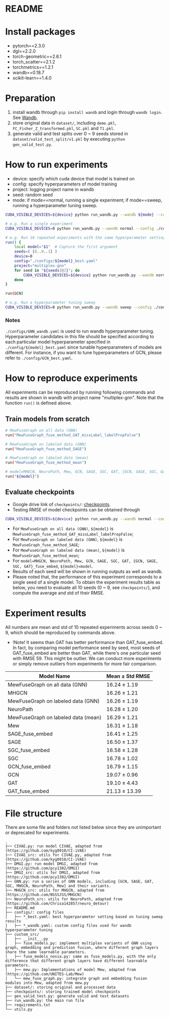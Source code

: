 # README
# Install packages
* pytorch==2.3.0
* dgl==2.2.0
* torch-geometric==2.6.1
* torch_scatter==2.1.2
* torchmetrics==1.2.1
* wandb==0.18.7
* scikit-learn==1.4.0

# Preparation
1. install wandb through `pip install wandb` and login through `wandb login`. See [Wandb](https://docs.wandb.ai/quickstart/).
2. store original data in `dataset/`, including `demo.pkl`, `FC_Fisher_Z_transformed.pkl`, `SC.pkl` and `T1.pkl`.
3. generate valid and test splits over 0 ~ 9 seeds stored in `dataset/valid_test_split/v1.pkl` by executing `python gen_valid_test.py`.

# How to run experiments

* device: specify which cuda device that model is trained on
* config: specify hyperparameters of model training
* project: logging project name in wandb
* seed: random seed
* mode: if mode==normal, running a single experiment; if mode==sweep, running a hyperparameter tuning sweep.
  
```bash
CUDA_VISIBLE_DEVICES=${device} python run_wandb.py --wandb ${mode} --config ${config} --project_name ${project} --seed ${seed}

# e.g. Run a single experiment
CUDA_VISIBLE_DEVICES=0 python run_wandb.py --wandb normal --config ./configs/SAGE_best.yaml --project_name multiplex-gnn --seed 0

# e.g. Run 10 repeated experiments with the same hyperparameter setting but different seeds
run() {
    local model="$1"  # Capture the first argument
    seeds=( {0..9..1} )
    device=0
    config="./configs/${model}_best.yaml"
    project="multiplex-gnn"
    for seed in "${seeds[@]}"; do
        CUDA_VISIBLE_DEVICES=${device} python run_wandb.py --wandb normal --config ${config} --project_name ${project} --seed $seed
    done
}

run(GCN)

# e.g. Run a hyperparameter tuning sweep
CUDA_VISIBLE_DEVICES=0 python run_wandb.py --wandb sweep --config ./configs/GNN_wandb.yaml --project_name multiplex-tune --seed 0
```

### Notes
`./configs/GNN_wandb.yaml` is used to run wandb hyperparameter tuning. Hyperparameter candidates in this file should be specified according to each particular model hyperparameter specified in `./config/${model}_best.yaml` since tunable hyperparameters of models are different. For instance, if you want to tune hyperparameters of GCN, please refer to `./config/GCN_best.yaml`.

# How to reproduce experiments
All experiments can be reproduced by running following commands and results are shown in wandb with project name "multiplex-gnn". Note that the function `run()` is defined above.

## Train models from scratch

```bash
# MewFuseGraph on all data (GNN)
run("MewFuseGraph_fuse_method_GAT_missLabel_labelPropFalse")

# MewFuseGraph on labeled data (GNN)
run("MewFuseGraph_fuse_method_SAGE")

# MewFuseGraph on labeled data (mean)
run("MewFuseGraph_fuse_method_mean")

# model=MHGCN, NeuroPath, Mew, GCN, SAGE, SGC, GAT, {GCN, SAGE, SGC, GAT}_fuse_embed,
run("${model}")
```

## Evaluate checkpoints

* Google drive link of `checkpoints/`: [checkpoints](https://drive.google.com/file/d/1J5oRsJtYmr0F4jAM73dgYFI3fU1Z8LFg/view?usp=sharing).
* Testing RMSE of model checkpoints can be obtained through

```bash
CUDA_VISIBLE_DEVICES=${device} python run_wandb.py --wandb normal --config configs/${model}_best.yaml --project_name eval --seed $seed --load_checkpoint --checkpoint_path checkpoints/${model}/seed=${seed}.pkl
```

* For `MewFuseGraph on all data (GNN)`, `${model}` is `MewFuseGraph_fuse_method_GAT_missLabel_labelPropFalse`;
* For `MewFuseGraph on labeled data (GNN)`, `${model}` is `MewFuseGraph_fuse_method_SAGE`;
* For `MewFuseGraph on labeled data (mean)`, `${model}` is `MewFuseGraph_fuse_method_mean`;
* For `model=MHGCN, NeuroPath, Mew, GCN, SAGE, SGC, GAT, {GCN, SAGE, SGC, GAT}_fuse_embed`, `${model}=model`.
* Results of each seed will be shown in running outputs as well as wandb.
* Please noted that, the performance of this experiment corresponds to a single seed of a single model. To obtain the experiment results table as below, you need to evaluate all 10 seeds (0 ~ 9, see `checkpoints/`), and compute the average and std of their RMSE.
  
# Experiment results
All numbers are mean and std of 10 repeated experiments across seeds 0 ~ 9, which should be reproduced by commands above.
* !Note! It seems than GAT has better performance than GAT_fuse_embed. In fact, by comparing model performance seed by seed, most seeds of GAT_fuse_embed are better than GAT, while there's one particular seed with RMSE 59. This might be outlier. We can conduct more experiments or simply remove outliers from experiments for more fair comparison.

| Model Name                                        | Mean ± Std RMSE     |
|---------------------------------------------------|-----------------|
| MewFuseGraph on all data (GNN)                    | 16.24 ± 1.19    |
| MHGCN                                             | 16.26 ± 1.21    |
| MewFuseGraph on labeled data (GNN)                | 16.26 ± 1.19    |
| NeuroPath                                        | 16.28 ± 1.20    |
| MewFuseGraph on labeled data (mean)               | 16.29 ± 1.21    |
| Mew                                               | 16.31 ± 1.18    |
| SAGE_fuse_embed                                   | 16.41 ± 1.25    |
| SAGE                                              | 16.50 ± 1.37    |
| SGC_fuse_embed                                    | 16.58 ± 1.28    |
| SGC                                               | 16.78 ± 1.02    |
| GCN_fuse_embed                                    | 16.79 ± 1.15    |
| GCN                                               | 19.07 ± 0.96    |
| GAT                                               | 19.10 ± 4.43    |
| GAT_fuse_embed                                    | 21.13 ± 13.39   |

# File structure
There are some file and folders not listed below since they are unimportant or deprecated for experiments.
```
.
├── CIVAE.py: run model CIVAE, adapted from (https://github.com/kyg0910/CI-iVAE)
├── CIVAE_src: utils for CIVAE.py, adapted from (https://github.com/kyg0910/CI-iVAE)
├── DMGI.py: run model DMGI, adapted from (https://github.com/pcy1302/DMGI)
├── DMGI_src: utils for DMGI, adapted from (https://github.com/pcy1302/DMGI)
├── GNN.py: run a series of GNN models, including [GCN, SAGE, GAT, SGC, MHGCN, NeuroPath, Mew] and their variants.
├── MHGCN_src: utils for MHGCN, adapted from (https://github.com/NSSSJSS/MHGCN)
├── NeuroPath_src: utils for NeuroPath, adapted from (https://github.com/Chrisa142857/neuro_detour)
├── README.md
├── configs/: config files
│   ├── *_best.yaml: best hyperparameter setting based on tuning sweep results
│   ├── *_wandb.yaml: custom config files used for wandb hyperparameter tuning
├── custom_src/
│   ├── __init__.py
│   ├── fuse_models.py: implement multiplex variants of GNN using graph, embedding and prediction fusion, where different graph layers share the same learnable parameters.
│   ├── fuse_models_nosia.py: same as fuse_models.py, with the only difference that different graph layers have different learnable parameters.
│   ├── mew.py: Implementations of model Mew, adapted from (https://github.com/UNITES-Lab/Mew)
│   └── mew_fuse_graph.py: integrate graph and embedding fusion modules into Mew, adapted from mew.py
├── dataset/: storing original and processed data
├── checkpoints/: storing trained model checkpoints 
├── gen_valid_test.py: generate valid and test datasets
├── run_wandb.py: the main run file
├── requirements.txt
└── utils.py
```
